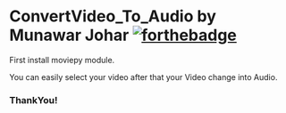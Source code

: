# ConvertVideo_To_Audio by Munawar Johar [![forthebadge](https://forthebadge.com/images/badges/made-with-python.svg)](https://forthebadge.com)
First install moviepy module.

You can easily select your video
after that your Video change into Audio.

### ThankYou!
